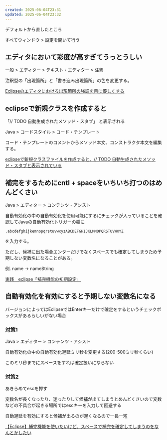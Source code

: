 ```yaml
---
created: 2025-06-04T23:31
updated: 2025-06-04T23:32
---
```

デフォルトから直したところ

すべてウィンドウ > 設定を開いて行う
## エディタにおいて彩度が高すぎてうっとうしい

一般 > エディター > テキスト・エディター > 注釈

注釈型の「出現箇所」と「書き込み出現箇所」の色を変更する。

[Eclipseのエディタにおける出現箇所の強調を目に優しくする](https://qiita.com/seri/items/a4cd25ad62bbebc4b644)


## eclipseで新規クラスを作成すると
「// TODO 自動生成されたメソッド・スタブ」
と表示される

Java > コードスタイル > コード・テンプレート

コード・テンプレートのコメントからメソッド本文、コンストラクタ本文を編集する。

[eclipseで新規クラスファイルを作成すると、// TODO 自動生成されたメソッド・スタブと表示されている](https://detail.chiebukuro.yahoo.co.jp/qa/question_detail/q1224299527)

## 補完をするためにcntl + spaceをいちいち打つのはめんどくさい

Java > エディター > コンテンツ・アシスト

自動有効化の中の自動有効化を使用可能にするにチェックが入っていることを確認してJavaの自動有効化トリガーの欄に

```
.abcdefghijkemnopqrstuvwxyzABCDEFGHIJKLMNOPQRSTUVWXYZ
```
を入力する。

ただし、候補に出た場合エンターだけでなくスペースでも確定してしまうため予期しない変数名になることがある。

例. name -> nameString

[実践　eclipse「補完機能の初期設定」](https://digital-literacy88.com/eclipse-hokan/)

## 自動有効化を有効にすると予期しない変数名になる

バージョンによってはEclipseではEnterキーだけで確定をするというチェックボックスがあるらしいがない場合

### 対策1

Java > エディター > コンテンツ・アシスト

自動有効化の中の自動有効化遅延ミリ秒を変更する(200-500ミリ秒くらい)

このミリ秒までにスペースをすれば確定扱いにならない

### 対策2

あきらめてescを押す

変数名が長くなったり、迷ったりして候補が出てしまうとめんどくさいので変数などの不具合が起きる場所ではescキーを入力して回避する

自動遅延を有効にすると候補が出るのが遅くなるので一長一短

[【Eclipse】補完機能を使いたいけど、スペースで補完を確定してしまうのをなんとかしたい](https://qiita.com/mako0104/items/aec62d416f4f0da0daf0)
